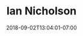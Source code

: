 ---
title: "Ian Nicholson"
date: 2018-09-02T13:04:01-07:00
draft: false

image: ian-nicholson.png

alt: "Ian Nicholson"

order: 7
---